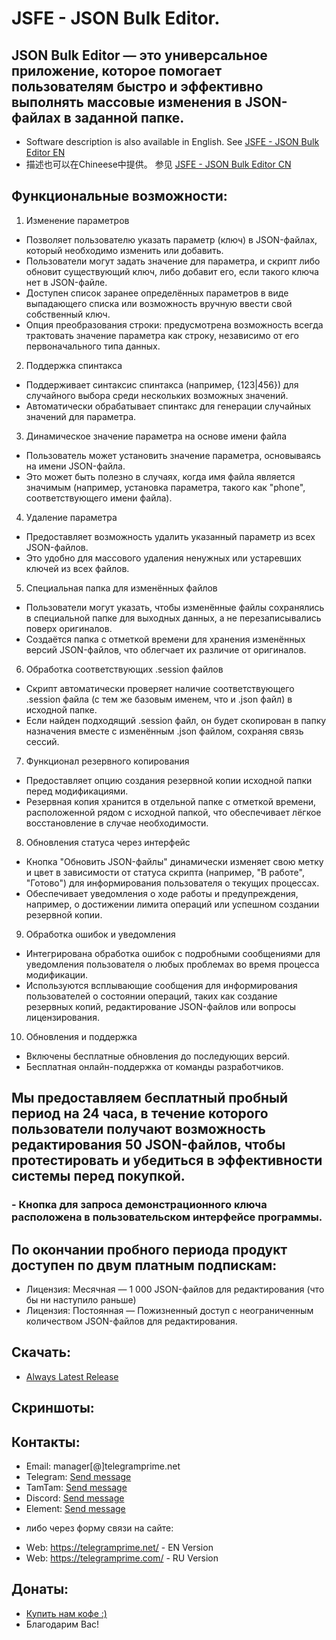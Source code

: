 # JSFE - JSON Bulk Editor.
## JSON Bulk Editor — это универсальное приложение, которое помогает пользователям быстро и эффективно выполнять массовые изменения в JSON-файлах в заданной папке.

* Software description is also available in English. See [JSFE - JSON Bulk Editor EN](https://github.com/telegram-prime/json-files-editor)
* 描述也可以在Chineese中提供。 参见 [JSFE - JSON Bulk Editor CN](https://github.com/telegram-prime/json-files-editor-CN)

## Функциональные возможности:
1. Изменение параметров
  - Позволяет пользователю указать параметр (ключ) в JSON-файлах, который необходимо изменить или добавить.
  - Пользователи могут задать значение для параметра, и скрипт либо обновит существующий ключ, либо добавит его, если такого ключа нет в JSON-файле.
  - Доступен список заранее определённых параметров в виде выпадающего списка или возможность вручную ввести свой собственный ключ.
  - Опция преобразования строки: предусмотрена возможность всегда трактовать значение параметра как строку, независимо от его первоначального типа данных.
2. Поддержка спинтакса
  - Поддерживает синтаксис спинтакса (например, {123|456}) для случайного выбора среди нескольких возможных значений.
  - Автоматически обрабатывает спинтакс для генерации случайных значений для параметра.
3. Динамическое значение параметра на основе имени файла
  - Пользователь может установить значение параметра, основываясь на имени JSON-файла.
  - Это может быть полезно в случаях, когда имя файла является значимым (например, установка параметра, такого как "phone", соответствующего имени файла).
4. Удаление параметра
  - Предоставляет возможность удалить указанный параметр из всех JSON-файлов.
  - Это удобно для массового удаления ненужных или устаревших ключей из всех файлов.
5. Специальная папка для изменённых файлов
  - Пользователи могут указать, чтобы изменённые файлы сохранялись в специальной папке для выходных данных, а не перезаписывались поверх оригиналов.
  - Создаётся папка с отметкой времени для хранения изменённых версий JSON-файлов, что облегчает их различие от оригиналов.
6. Обработка соответствующих .session файлов
  - Скрипт автоматически проверяет наличие соответствующего .session файла (с тем же базовым именем, что и .json файл) в исходной папке.
  - Если найден подходящий .session файл, он будет скопирован в папку назначения вместе с изменённым .json файлом, сохраняя связь сессий.
7. Функционал резервного копирования
  - Предоставляет опцию создания резервной копии исходной папки перед модификациями.
  - Резервная копия хранится в отдельной папке с отметкой времени, расположенной рядом с исходной папкой, что обеспечивает лёгкое восстановление в случае необходимости.
8. Обновления статуса через интерфейс
  - Кнопка "Обновить JSON-файлы" динамически изменяет свою метку и цвет в зависимости от статуса скрипта (например, "В работе", "Готово") для информирования пользователя о текущих процессах.
  - Обеспечивает уведомления о ходе работы и предупреждения, например, о достижении лимита операций или успешном создании резервной копии.
9. Обработка ошибок и уведомления
  - Интегрирована обработка ошибок с подробными сообщениями для уведомления пользователя о любых проблемах во время процесса модификации.
  - Используются всплывающие сообщения для информирования пользователей о состоянии операций, таких как создание резервных копий, редактирование JSON-файлов или вопросы лицензирования.
10. Обновления и поддержка
  - Включены бесплатные обновления до последующих версий.
  - Бесплатная онлайн-поддержка от команды разработчиков.

## Мы предоставляем бесплатный пробный период на 24 часа, в течение которого пользователи получают возможность редактирования 50 JSON-файлов, чтобы протестировать и убедиться в эффективности системы перед покупкой.
### - Кнопка для запроса демонстрационного ключа расположена в пользовательском интерфейсе программы.

## По окончании пробного периода продукт доступен по двум платным подпискам:
- Лицензия: Месячная — 1 000 JSON-файлов для редактирования (что бы ни наступило раньше)
- Лицензия: Постоянная — Пожизненный доступ с неограниченным количеством JSON-файлов для редактирования.


## Скачать:
 - [Always Latest Release](https://github.com/telegram-prime/json-files-editor/releases/latest)



## Скриншоты:



##  Контакты:
- Email:    manager[@]telegramprime.net
- Telegram: [Send message](https://telegramprime.net/telegram-contact)
- TamTam:   [Send message](https://telegramprime.net/tamtam-contact)
- Discord:  [Send message](https://telegramprime.net/discord-contact)
- Element:  [Send message](https://telegramprime.net/element-contact)

* либо через форму связи на сайте:
- Wеb: https://telegramprime.net/ - EN Version
- Wеb: https://telegramprime.com/ - RU Version


## Донаты:
* [Купить нам кофе :)](https://nowpayments.io/donation/telegramprime)
* Благодарим Вас!


